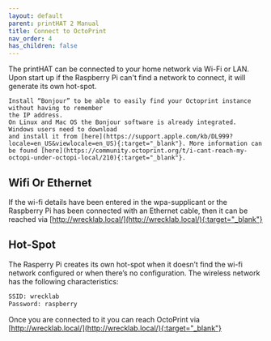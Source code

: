 ```yaml
---
layout: default
parent: printHAT 2 Manual
title: Connect to OctoPrint
nav_order: 4
has_children: false
---
```


The printHAT can be connected to your home network via Wi-Fi or LAN. Upon start up if the Raspberry Pi can't find a network to connect, it will generate its own hot-spot.

```text
Install “Bonjour” to be able to easily find your Octoprint instance without having to remember
the IP address.
On Linux and Mac OS the Bonjour software is already integrated. Windows users need to download
and install it from [here](https://support.apple.com/kb/DL999?locale=en_US&viewlocale=en_US){:target="_blank"}. More information can be found [here](https://community.octoprint.org/t/i-cant-reach-my-octopi-under-octopi-local/210){:target="_blank"}.
```

## Wifi Or Ethernet
If the wi-fi details have been entered in the wpa-supplicant or the Raspberry Pi has been connected with an Ethernet cable, then it can be reached via [http://wrecklab.local/](http://wrecklab.local/){:target="_blank"}

## Hot-Spot
The Rasperry Pi creates its own hot-spot when it doesn’t find the wi-fi network configured or when there’s no configuration. The wireless network has the following characteristics:

```bash
SSID: wrecklab
Password: raspberry
```

Once you are connected to it you can reach OctoPrint via [http://wrecklab.local/](http://wrecklab.local/){:target="_blank"}
